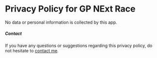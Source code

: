 # Privacy Policy for GP NExt Race

No data or personal information is collected by this app.

##### Contact

If you have any questions or suggestions regarding this privacy policy, do not hesitate to [contact me](https://clemstation.com/contact).
